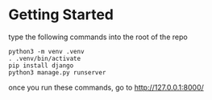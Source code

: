 <h1>Getting Started</h1>

type the following commands into the root of the repo

`python3 -m venv .venv`<br>
`. .venv/bin/activate` <br>
`pip install django` <br>
`python3 manage.py runserver` <br>

once you run these commands, go to http://127.0.0.1:8000/
